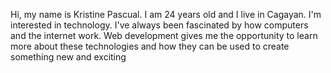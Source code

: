 Hi, my name is Kristine Pascual. I am 24 years old and I live in Cagayan. I'm interested in technology. I've always been fascinated by how computers and the internet work. Web development gives me the opportunity to learn more about these technologies and how they can be used to create something new and exciting
